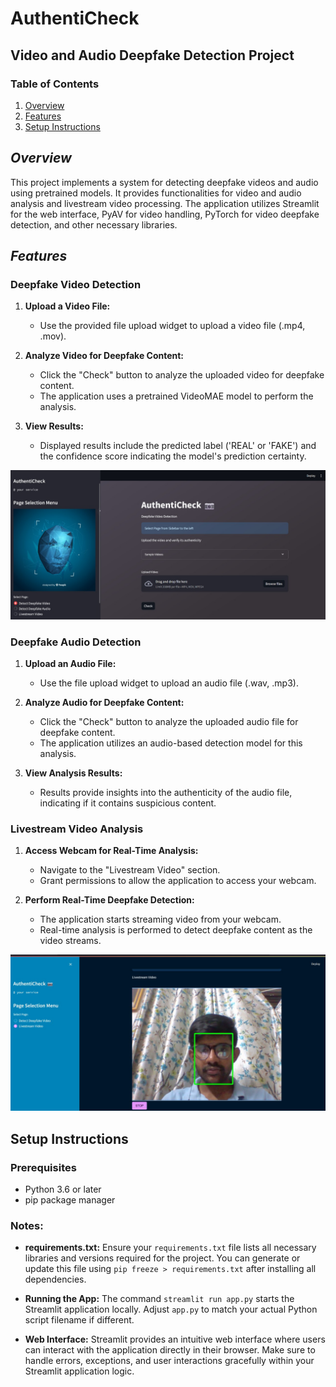 # AuthentiCheck

## Video and Audio Deepfake Detection Project

### Table of Contents
1. [Overview](#overview)
2. [Features](#features)
3. [Setup Instructions](#setup-instructions)

## *Overview*

This project implements a system for detecting deepfake videos and audio using pretrained models. It provides functionalities for video and audio analysis and livestream video processing. The application utilizes Streamlit for the web interface, PyAV for video handling, PyTorch for video deepfake detection, and other necessary libraries.

## *Features*

### Deepfake Video Detection

1. **Upload a Video File:**
   - Use the provided file upload widget to upload a video file (.mp4, .mov).

2. **Analyze Video for Deepfake Content:**
   - Click the "Check" button to analyze the uploaded video for deepfake content.
   - The application uses a pretrained VideoMAE model to perform the analysis.

3. **View Results:**
   - Displayed results include the predicted label ('REAL' or 'FAKE') and the confidence score indicating the model's prediction certainty.

![Deepfake Video](images/i1.jpg)

### Deepfake Audio Detection

1. **Upload an Audio File:**
   - Use the file upload widget to upload an audio file (.wav, .mp3).

2. **Analyze Audio for Deepfake Content:**
   - Click the "Check" button to analyze the uploaded audio file for deepfake content.
   - The application utilizes an audio-based detection model for this analysis.

3. **View Analysis Results:**
   - Results provide insights into the authenticity of the audio file, indicating if it contains suspicious content.

### Livestream Video Analysis

1. **Access Webcam for Real-Time Analysis:**
   - Navigate to the "Livestream Video" section.
   - Grant permissions to allow the application to access your webcam.

2. **Perform Real-Time Deepfake Detection:**
   - The application starts streaming video from your webcam.
   - Real-time analysis is performed to detect deepfake content as the video streams.

![Livestream Analysis](images/i2.jpg)

## Setup Instructions

### Prerequisites
- Python 3.6 or later
- pip package manager

### Notes:
- **requirements.txt:** Ensure your `requirements.txt` file lists all necessary libraries and versions required for the project. You can generate or update this file using `pip freeze > requirements.txt` after installing all dependencies.
  
- **Running the App:** The command `streamlit run app.py` starts the Streamlit application locally. Adjust `app.py` to match your actual Python script filename if different.
  
- **Web Interface:** Streamlit provides an intuitive web interface where users can interact with the application directly in their browser. Make sure to handle errors, exceptions, and user interactions gracefully within your Streamlit application logic.


